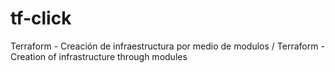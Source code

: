 # tf-click
Terraform - Creación de infraestructura por medio de modulos /  Terraform - Creation of infrastructure through modules
